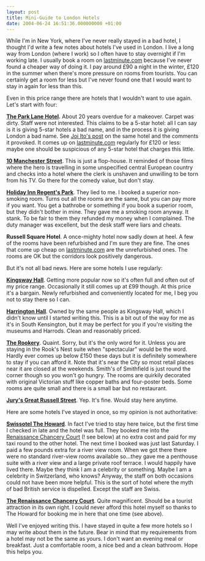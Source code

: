 ```yaml
---
layout: post
title: Mini-Guide to London Hotels
date: 2004-06-24 16:51:36.000000000 +01:00
---
```

<p>While I'm in New York, where I've never really stayed in a bad hotel, I thought I'd write a few notes about hotels I've used in London. I live a long way from London (where I work) so I often have to stay overnight if I'm working late. I usually book a room on <a href="http://www.lastminute.com">lastminute.com</a> because I've never found a cheaper way of doing it. I pay around £90 a night in the winter, £120 in the summer when there's more pressure on rooms from tourists. You can certainly get a room for less but I've never found one that I would want to stay in again for less than this.</p><p>Even in this price range there are hotels that I wouldn't want to use again. Let's start with four:</p><p><b><a href="http://www.starwood.com/sheraton/search/hotel_detail.html?propertyID=105">The Park Lane Hotel</a>.</b> About 20 years overdue for a makeover. Carpet was dirty. Staff were not interested. This claims to be a 5-star hotel: all I can say is it is giving 5-star hotels a bad name, and in the process it is giving London a bad name. See <a href="http://joi.ito.com/archives/2004/06/08/travel_update_from_uk.html">Joi Ito's post</a> on the same hotel and the comments it provoked. It comes up on <a href="http://www.lastminute.com">lastminute.com</a> regularly for £120 or less: maybe one should be suspicious of any 5-star hotel that charges this little.</p><p><b><a href="http://www.10manchesterstreet.com/">10 Manchester Street</a></b>. This is just a flop-house. It reminded of those films where the hero is travelling in some unspecified central European country and checks into a hotel where the clerk is unshaven and unwilling to be torn from his TV. Go there for the comedy value, but don't stay.</p><p><b><a href="http://www.ichotelsgroup.com/h/d/6c/1/en/hd/lonrp?irs=null">Holiday Inn Regent's Park</a></b>. They lied to me. I booked a superior non-smoking room. Turns out all the rooms are the same, but you can pay more if you want. You get a bathrobe or something if you book a superior room, but they didn't bother in mine. They gave me a smoking room anyway. It stank. To be fair to them they refunded my money when I complained. The duty manager was excellent, but the desk staff were liars and cheats.</p><p><b>Russell Square Hotel</b>. A once-mighty hotel now sadly down at heel. A few of the rooms have been refurbished and I'm sure they are fine. The ones that come up cheap on <a href="http://www.lastminute.com">lastminute.com</a> are the unrefurbished ones. The rooms are OK but the corridors look positively dangerous.</p><p>But it's not all bad news. Here are some hotels I use regularly:</p><p><b><a href="http://www.kingswayhall.co.uk/">Kingsway Hall</a></b>. Getting more popular now so it's often full and often out of my price range. Occasionally it still comes up at £99 though. At this price it's a bargain. Newly refurbished and conveniently located for me, I beg you not to stay there so I can.</p><p><b><a href="http://www.harringtonhall.co.uk/">Harrington Hall</a></b>. Owned by the same people as Kingsway Hall, which I didn't know until I started writing this. This is a bit out of the way for me as it's in South Kensington, but it may be perfect for you if you're visiting the museums and Harrods. Clean and reasonably priced.</p><p><b><a href="http://www.rookeryhotel.com/home.cfm">The Rookery</a></b>. Quaint. Sorry, but it's the only word for it. Unless you are staying in the Rook's Nest suite when &quot;spectacular&quot; would be the word. Hardly ever comes up below £150 these days but it is definitely somewhere to stay if you can afford it. Note that it's near the City so most retail places near it are closed at the weekends. Smith's of Smithfield is just round the corner though so you won't go hungry. The rooms are quirkily decorated with original Victorian stuff like copper baths and four-poster beds. Some rooms are quite small and there is a small bar but no restaurant.</p><p><b><a href="http://www.jurys-london-hotels.com/greatrussell_london">Jury's Great Russell Street</a></b>. Yep. It's fine. Would stay here anytime.</p><p>Here are some hotels I've stayed in once, so my opinion is not authoritative:</p><p><b><a href="http://www.swissotel.com/ms-basics.asp?id=15">Swissotel The Howard</a></b>. In fact I've tried to stay here twice, but the first time I checked in late and the hotel was full. They booked me into the <a href="http://marriott.com/property/propertyPage.mi?marshaCode=LONCC">Renaissance Chancery Court</a> (! see below) at no extra cost and paid for my taxi round to the other hotel. The next time I booked was just last Saturday. I paid a few pounds extra for a river view room. When we got there there were no standard river-view rooms available so...they gave me a penthouse suite with a river view and a large private roof terrace. I would happily have lived there. Maybe they think I am a celebrity or something. Maybe I am a celebrity in Switzerland, who knows? Anyway, the staff on both occasions could not have been more helpful. This is the sort of hotel where the myth of bad British service is dispelled. Except the staff are Swiss.</p><p><b><a href="http://marriott.com/property/propertyPage.mi?marshaCode=LONCC">The Renaissance Chancery Court</a></b>. Quite magnificent. Should be a tourist attraction in its own right. I could never afford this hotel myself so thanks to The Howard for booking me in here that one time (see above).</p><p>Well I've enjoyed writing this. I have stayed in quite a few more hotels so I may write about them in the future. Bear in mind that my requirements from a hotel may not be the same as yours. I don't want an evening meal or breakfast. Just a comfortable room, a nice bed and a clean bathroom. Hope this helps you.</p>
